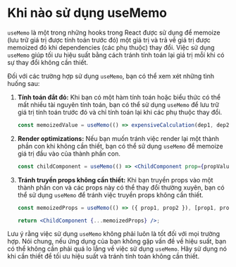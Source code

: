 # Khi nào sử dụng useMemo
`useMemo` là một trong những hooks trong React được sử dụng để memoize (lưu trữ giá trị được tính toán trước đó) một giá trị và trả về giá trị được memoized đó khi dependencies (các phụ thuộc) thay đổi. Việc sử dụng `useMemo` giúp tối ưu hiệu suất bằng cách tránh tính toán lại giá trị mỗi khi có sự thay đổi không cần thiết.

Đối với các trường hợp sử dụng `useMemo`, bạn có thể xem xét những tình huống sau:

1. **Tính toán đắt đỏ:** Khi bạn có một hàm tính toán hoặc biểu thức có thể mất nhiều tài nguyên tính toán, bạn có thể sử dụng `useMemo` để lưu trữ giá trị tính toán trước đó và chỉ tính toán lại khi các phụ thuộc thay đổi.

    ```jsx
    const memoizedValue = useMemo(() => expensiveCalculation(dep1, dep2), [dep1, dep2]);
    ```

2. **Render optimizations:** Nếu bạn muốn tránh việc render lại một thành phần con khi không cần thiết, bạn có thể sử dụng `useMemo` để memoize giá trị đầu vào của thành phần con.

    ```jsx
    const childComponent = useMemo(() => <ChildComponent prop={propValue} />, [propValue]);
    ```

3. **Tránh truyền props không cần thiết:** Khi bạn truyền props vào một thành phần con và các props này có thể thay đổi thường xuyên, bạn có thể sử dụng `useMemo` để tránh việc truyền props không cần thiết.

    ```jsx
    const memoizedProps = useMemo(() => ({ prop1, prop2 }), [prop1, prop2]);

    return <ChildComponent {...memoizedProps} />;
    ```

Lưu ý rằng việc sử dụng `useMemo` không phải luôn là tốt đối với mọi trường hợp. Nói chung, nếu ứng dụng của bạn không gặp vấn đề về hiệu suất, bạn có thể không cần phải quá lo lắng về việc sử dụng `useMemo`. Hãy sử dụng nó khi cần thiết để tối ưu hiệu suất và tránh tính toán không cần thiết.